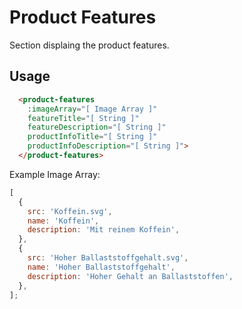 # Product Features

Section displaing the product features.

## Usage

```html
  <product-features 
    :imageArray="[ Image Array ]"
    featureTitle="[ String ]"
    featureDescription="[ String ]"
    productInfoTitle="[ String ]"
    productInfoDescription="[ String ]">
  </product-features>
```

Example Image Array:

```javascript
[
  {
    src: 'Koffein.svg',
    name: 'Koffein',
    description: 'Mit reinem Koffein',
  },
  {
    src: 'Hoher Ballaststoffgehalt.svg',
    name: 'Hoher Ballaststoffgehalt',
    description: 'Hoher Gehalt an Ballaststoffen',
  },
];
```